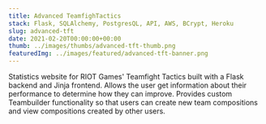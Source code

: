 ```yaml
---
title: Advanced TeamfighTactics
stack: Flask, SQLAlchemy, PostgresQL, API, AWS, BCrypt, Heroku
slug: advanced-tft
date: 2021-02-20T00:00:00+00:00
thumb: ../images/thumbs/advanced-tft-thumb.png
featuredImg: ../images/featured/advanced-tft-banner.png
---
```


Statistics website for RIOT Games' Teamfight Tactics built with a Flask backend and Jinja frontend. Allows the user get information about their performance to determine how they can improve. Provides custom Teambuilder functionality so that users can create new team compositions and view compositions created by other users.
